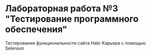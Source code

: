 # Лабораторная работа №3 "Тестирование программного обеспечения" <br />
Тестирование функциональности сайта Habr Карьера с помощью Selenium
